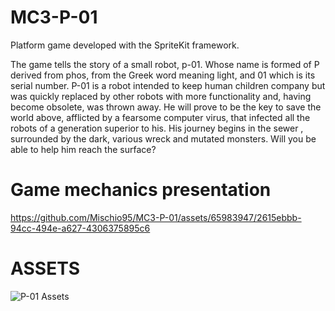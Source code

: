 # MC3-P-01

Platform game developed with the SpriteKit framework.

The game tells the story of a small robot, p-01. Whose name is formed of P derived from phos, from the Greek word meaning light, and 01 which is its serial number. P-01 is a robot intended to keep human children company but was quickly replaced by other robots with more functionality and, having become obsolete, was thrown away.
He will prove to be the key to save the world above, afflicted by a fearsome computer virus, that infected all the robots of a generation superior to his.
His journey begins in the sewer , surrounded by the dark, various wreck and mutated monsters.
Will you be able to help him reach the surface?


# Game mechanics presentation

https://github.com/Mischio95/MC3-P-01/assets/65983947/2615ebbb-94cc-494e-a627-4306375895c6

# ASSETS

![P-01 Assets](https://github.com/Mischio95/MC3-P-01/assets/65983947/735acc5d-3872-4e61-af37-336cebc28ca3)
